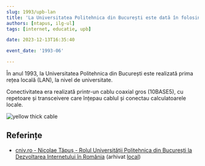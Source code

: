 ```yaml
---
slug: 1993/upb-lan
title: 'La Universitatea Politehnica din București este dată în folosință prima rețea locală (LAN)'
authors: [ntapus, ilg-ul]
tags: [internet, educatie, upb]

date: 2023-12-13T16:35:40

event_date: '1993-06'

---
```


În anul 1993, la Universitatea Politehnica din București este realizată prima
rețea locală (LAN), la nivel de universitate.

<!-- truncate -->

Conectivitatea era realizată printr-un cablu coaxial gros (10BASE5), cu repetoare și
transceivere care înțepau cablul și conectau calculatoarele locale.

![yellow thick cable](https://cronica-it.github.io/imagini/1993/upb-lan/st500-01-tn.jpg)

## Referințe

- [cniv.ro - Nicolae Tăpuș - Rolul Universității Politehnica din București la Dezvoltarea Internetului în România](https://cniv.ro/documents/26/CNIV_Volum_Aniversar_2023_-_Versiune_Online_DPxioQg.pdf) (arhivat [local](https://cronica-it.github.io/arhiva/#2023))
